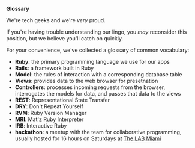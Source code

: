 **Glossary**

We're tech geeks and we're *very* proud.

If you're having trouble understanding our lingo, you *may* reconsider this position, but we believe you'll catch on quickly.

For your convenience, we've collected a glossary of common vocabulary:

* __Ruby__: the primary programming language we use for our apps
* __Rails__: a framework built in Ruby
* __Model__: the rules of interaction with a corresponding database table
* __Views__: provides data to the web browser for presetnation
* __Controllers__: processes incoming requests from the browser, interrogates the models for data, and passes that data to the views
* __REST__: Representational State Transfer
* __DRY__: Don't Repeat Yourself
* __RVM__: Ruby Version Manager
* __MRI__: Mat'z Ruby Interpreter
* __IRB__: Interactive Ruby
* __hackathon__: a meetup with the team for collaborative programming, usually hosted for 16 hours on Saturdays at [The LAB Miami](http://thelabmiami.com)